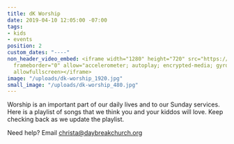 ```yaml
---
title: dK Worship
date: 2019-04-10 12:05:00 -07:00
tags:
- kids
- events
position: 2
custom_dates: "----"
non_header_video_embed: <iframe width="1280" height="720" src="https://www.youtube.com/embed/videoseries?list=PLEmkzyaAYUPGEdOY_5YlFoaFJMH0AyV4E"
  frameborder="0" allow="accelerometer; autoplay; encrypted-media; gyroscope; picture-in-picture"
  allowfullscreen></iframe>
image: "/uploads/dk-worship_1920.jpg"
small_image: "/uploads/dk-worship_480.jpg"
---
```


Worship is an important part of our daily lives and to our Sunday services. Here is a playlist of songs that we think you and your kiddos will love. Keep checking back as we update the playlist. 

Need help? Email [christa@daybreakchurch.org](christa@daybreakchurch.org) 